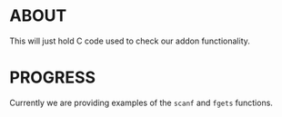 # ABOUT
This will just hold C code used to check our addon functionality.

# PROGRESS
Currently we are providing examples of the `scanf` and `fgets` functions.
